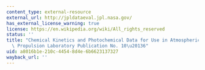 ```yaml
---
content_type: external-resource
external_url: http://jpldataeval.jpl.nasa.gov/
has_external_license_warning: true
license: https://en.wikipedia.org/wiki/All_rights_reserved
status: ''
title: "Chemical Kinetics and Photochemical Data for Use in Atmospheric Studies, Jet\
  \ Propulsion Laboratory Publication No. 10\u20136"
uid: a8016b1e-210c-4454-8d4e-6b6623137327
wayback_url: ''
---
```


